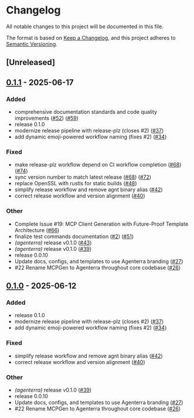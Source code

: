 # Changelog

All notable changes to this project will be documented in this file.

The format is based on [Keep a Changelog](https://keepachangelog.com/en/1.0.0/),
and this project adheres to [Semantic Versioning](https://semver.org/spec/v2.0.0.html).

## [Unreleased]

## [0.1.1](https://github.com/clafollett/agenterra/releases/tag/v0.1.1) - 2025-06-17

### Added

- comprehensive documentation standards and code quality improvements ([#52](https://github.com/clafollett/agenterra/pull/52)) ([#59](https://github.com/clafollett/agenterra/pull/59))
- release 0.1.0
- modernize release pipeline with release-plz (closes #2) ([#37](https://github.com/clafollett/agenterra/pull/37))
- add dynamic emoji-powered workflow naming (fixes #2) ([#34](https://github.com/clafollett/agenterra/pull/34))

### Fixed

- make release-plz workflow depend on CI workflow completion ([#68](https://github.com/clafollett/agenterra/pull/68)) ([#74](https://github.com/clafollett/agenterra/pull/74))
- sync version number to match latest release ([#68](https://github.com/clafollett/agenterra/pull/68)) ([#72](https://github.com/clafollett/agenterra/pull/72))
- replace OpenSSL with rustls for static builds ([#48](https://github.com/clafollett/agenterra/pull/48))
- simplify release workflow and remove agnt binary alias ([#42](https://github.com/clafollett/agenterra/pull/42))
- correct release workflow and version alignment ([#40](https://github.com/clafollett/agenterra/pull/40))

### Other

- Complete Issue #19: MCP Client Generation with Future-Proof Template Architecture ([#66](https://github.com/clafollett/agenterra/pull/66))
- finalize test commands documentation ([#2](https://github.com/clafollett/agenterra/pull/2)) ([#51](https://github.com/clafollett/agenterra/pull/51))
- *(agenterra)* release v0.1.0 ([#43](https://github.com/clafollett/agenterra/pull/43))
- *(agenterra)* release v0.1.0 ([#39](https://github.com/clafollett/agenterra/pull/39))
- release 0.0.10
- Update docs, configs, and templates to use Agenterra branding ([#27](https://github.com/clafollett/agenterra/pull/27))
- #22 Rename MCPGen to Agenterra throughout core codebase ([#26](https://github.com/clafollett/agenterra/pull/26))

## [0.1.0](https://github.com/clafollett/agenterra/releases/tag/v0.1.0) - 2025-06-12

### Added

- release 0.1.0
- modernize release pipeline with release-plz (closes #2) ([#37](https://github.com/clafollett/agenterra/pull/37))
- add dynamic emoji-powered workflow naming (fixes #2) ([#34](https://github.com/clafollett/agenterra/pull/34))

### Fixed

- simplify release workflow and remove agnt binary alias ([#42](https://github.com/clafollett/agenterra/pull/42))
- correct release workflow and version alignment ([#40](https://github.com/clafollett/agenterra/pull/40))

### Other

- *(agenterra)* release v0.1.0 ([#39](https://github.com/clafollett/agenterra/pull/39))
- release 0.0.10
- Update docs, configs, and templates to use Agenterra branding ([#27](https://github.com/clafollett/agenterra/pull/27))
- #22 Rename MCPGen to Agenterra throughout core codebase ([#26](https://github.com/clafollett/agenterra/pull/26))
